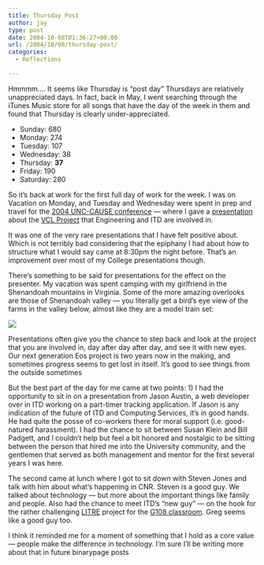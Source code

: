 ```yaml
---
title: Thursday Post
author: jay
type: post
date: 2004-10-08T01:36:27+00:00
url: /2004/10/08/thursday-post/
categories:
  - Reflections

---
```

Hmmmm…. It seems like Thursday is “post day” Thursdays are relatively unappreciated days. In fact, back in May, I went searching through the iTunes Music store for all songs that have the day of the week in them and found that Thursday is clearly under-appreciated.

  * Sunday: 680
  * Monday: 274
  * Tuesday: 107
  * Wednesday: 38
  * Thursday: **37**
  * Friday: 190
  * Saturday: 280

So it’s back at work for the first full day of work for the week. I was on Vacation on Monday, and Tuesday and Wednesday were spent in prep and travel for the [2004 UNC-CAUSE conference][1] — where I gave a [presentation][2] about the [VCL Project][3] that Engineering and ITD are involved in.

It was one of the very rare presentations that I have felt positive about. Which is not terribly bad considering that the epiphany I had about how to structure what I would say came at 8:30pm the night before. That’s an improvement over most of my College presentations though.

There’s something to be said for presentations for the effect on the presenter. My vacation was spent camping with my girlfriend in the Shenandoah mountains in Virginia. Some of the more amazing overlooks are those of Shenandoah valley — you literally get a bird’s eye view of the farms in the valley below, almost like they are a model train set:

![][4]

Presentations often give you the chance to step back and look at the project that you are involved in, day after day after day, and see it with new eyes. Our next generation Eos project is two years now in the making, and sometimes progress seems to get lost in itself. It’s good to see things from the outside sometimes

But the best part of the day for me came at two points: 1) I had the opportunity to sit in on a presentation from Jason Austin, a web developer over in ITD working on a part-timer tracking application. If Jason is any indication of the future of ITD and Computing Services, it’s in good hands. He had quite the posse of co-workers there for moral support (i.e. good-natured harassment). I had the chance to sit between Susan Klein and Bill Padgett, and I couldn’t help but feel a bit honored and nostalgic to be sitting between the person that hired me into the University community, and the gentlemen that served as both management and mentor for the first several years I was here.

The second came at lunch where I got to sit down with Steven Jones and talk with him about what’s happening in CNR. Steven is a good guy. We talked about technology — but more about the important things like family and people. Also had the chance to meet ITD’s “new guy” — on the hook for the rather challenging [LITRE][5] project for the [G108 classroom][6]. Greg seems like a good guy too.

I think it reminded me for a moment of something that I hold as a core value — people make the difference in technology. I’m sure I’ll be writing more about that in future binarypage posts

 [1]: //www.unccause.org/cause04/"
 [2]: //vcl.ncsu.edu/site/pages/project/presentations"
 [3]: //vcl.ncsu.edu"
 [4]: //people.engr.ncsu.edu/jayoung/eweImages/binarypage/-7f72486e898499dd65f89181d17e0d9c/shenandoah.jpg"
 [5]: //litre.ncsu.edu"
 [6]: //microsys.unity.ncsu.edu/it/systems/microsys/communities/g108/index.html"